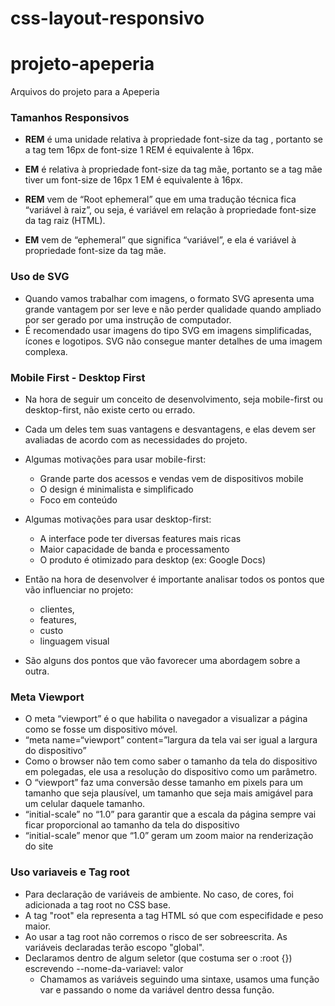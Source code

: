 # css-layout-responsivo

# projeto-apeperia
Arquivos do projeto para a Apeperia

### Tamanhos Responsivos

* **REM** é uma unidade relativa à propriedade font-size da tag <html>, portanto se a tag <html> tem 16px de font-size 1 REM é equivalente à 16px. 
* **EM** é relativa à propriedade font-size da tag mãe, portanto se a tag mãe tiver um font-size de 16px 1 EM é equivalente à 16px.

* **REM** vem de “Root ephemeral” que em uma tradução técnica fica “variável à raiz”, ou seja, é variável em relação à propriedade font-size da tag raiz (HTML). 
* **EM** vem de “ephemeral” que significa “variável”, e ela é variável à propriedade font-size da tag mãe.

### Uso de SVG

* Quando vamos trabalhar com imagens, o formato SVG apresenta uma grande vantagem por ser leve e não perder qualidade quando ampliado por ser
 gerado por uma instrução de computador.
* É recomendado usar imagens do tipo SVG em imagens simplificadas, ícones e logotipos. SVG não consegue manter detalhes de uma imagem complexa.

### Mobile First - Desktop First

* Na hora de seguir um conceito de desenvolvimento, seja mobile-first ou desktop-first, não existe certo ou errado. 
* Cada um deles tem suas vantagens e desvantagens, e elas devem ser avaliadas de acordo com as necessidades do projeto.

* Algumas motivações para usar mobile-first:
   + Grande parte dos acessos e vendas vem de dispositivos mobile
   + O design é minimalista e simplificado
   + Foco em conteúdo
* Algumas motivações para usar desktop-first:
   + A interface pode ter diversas features mais ricas
   + Maior capacidade de banda e processamento
   + O produto é otimizado para desktop (ex: Google Docs)

* Então na hora de desenvolver é importante analisar todos os pontos que vão influenciar no projeto:
   + clientes, 
   + features, 
   + custo
   + linguagem visual
* São alguns dos pontos que vão favorecer uma abordagem sobre a outra.

### Meta Viewport
+ O meta “viewport” é o que habilita o navegador a visualizar a página como se fosse um dispositivo móvel.
+ “meta name=“viewport” content=”largura da tela vai ser igual a largura do dispositivo”
+ Como o browser não tem como saber o tamanho da tela do dispositivo em polegadas, ele usa a resolução do dispositivo como um parâmetro. 
+ O “viewport” faz uma conversão desse tamanho em pixels para um tamanho que seja plausível, um tamanho que seja mais amigável para um celular daquele tamanho. 
+ “initial-scale” no “1.0” para garantir que a escala da página sempre vai ficar proporcional ao tamanho da tela do dispositivo
+ “initial-scale” menor que “1.0” geram um zoom maior na renderização do site

### Uso variaveis e Tag root
* Para declaração de variáveis de ambiente. No caso, de cores, foi adicionada a tag root no CSS base.
* A tag "root" ela representa a tag HTML só que com especifidade e peso maior.
* Ao usar a tag root não corremos o risco de ser sobreescrita. As variáveis declaradas terão escopo "global". 
* Declaramos dentro de algum seletor (que costuma ser o :root {}) escrevendo --nome-da-variavel: valor
   + Chamamos as variáveis seguindo uma sintaxe, usamos uma função var e passando o nome da variável dentro dessa função.